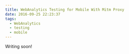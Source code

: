 ```yaml
---
title: WebAnalytics Testing for Mobile With Mitm Proxy
date: 2016-09-25 22:23:37
tags:
  - WebAnalytics
  - testing
  - mobile
---
```


Writing soon!
